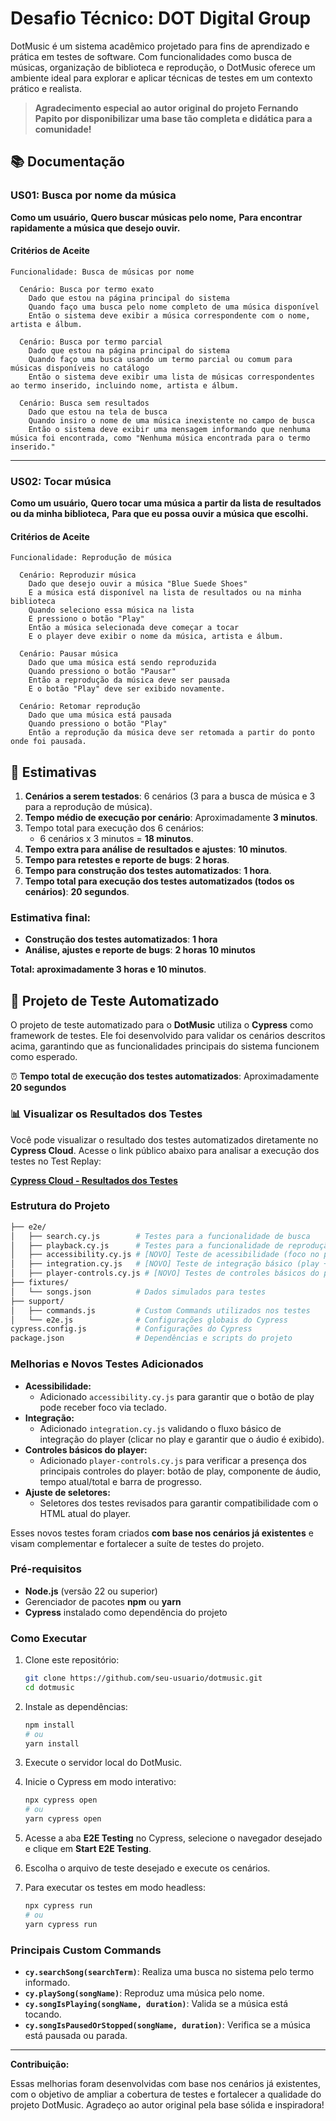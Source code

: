 # Desafio Técnico: **DOT Digital Group**

DotMusic é um sistema acadêmico projetado para fins de aprendizado e prática em testes de software. Com funcionalidades como busca de músicas, organização de biblioteca e reprodução, o DotMusic oferece um ambiente ideal para explorar e aplicar técnicas de testes em um contexto prático e realista.

> **Agradecimento especial ao autor original do projeto Fernando Papito por disponibilizar uma base tão completa e didática para a comunidade!**

## 📚 Documentação

### **US01: Busca por nome da música**

**Como um usuário,**
**Quero buscar músicas pelo nome,**
**Para encontrar rapidamente a música que desejo ouvir.**

#### **Critérios de Aceite**

```gherkin
Funcionalidade: Busca de músicas por nome

  Cenário: Busca por termo exato
    Dado que estou na página principal do sistema
    Quando faço uma busca pelo nome completo de uma música disponível
    Então o sistema deve exibir a música correspondente com o nome, artista e álbum.

  Cenário: Busca por termo parcial
    Dado que estou na página principal do sistema
    Quando faço uma busca usando um termo parcial ou comum para músicas disponíveis no catálogo
    Então o sistema deve exibir uma lista de músicas correspondentes ao termo inserido, incluindo nome, artista e álbum.

  Cenário: Busca sem resultados
    Dado que estou na tela de busca
    Quando insiro o nome de uma música inexistente no campo de busca
    Então o sistema deve exibir uma mensagem informando que nenhuma música foi encontrada, como "Nenhuma música encontrada para o termo inserido."
```

------

### **US02: Tocar música**

**Como um usuário,**
**Quero tocar uma música a partir da lista de resultados ou da minha biblioteca,**
**Para que eu possa ouvir a música que escolhi.**

#### **Critérios de Aceite**

```gherkin
Funcionalidade: Reprodução de música

  Cenário: Reproduzir música
    Dado que desejo ouvir a música "Blue Suede Shoes"
    E a música está disponível na lista de resultados ou na minha biblioteca
    Quando seleciono essa música na lista
    E pressiono o botão "Play"
    Então a música selecionada deve começar a tocar
    E o player deve exibir o nome da música, artista e álbum.

  Cenário: Pausar música
    Dado que uma música está sendo reproduzida
    Quando pressiono o botão "Pausar"
    Então a reprodução da música deve ser pausada
    E o botão "Play" deve ser exibido novamente.

  Cenário: Retomar reprodução
    Dado que uma música está pausada
    Quando pressiono o botão "Play"
    Então a reprodução da música deve ser retomada a partir do ponto onde foi pausada.
```

## 🚀 Estimativas

1. **Cenários a serem testados**: 6 cenários (3 para a busca de música e 3 para a reprodução de música).
2. **Tempo médio de execução por cenário**: Aproximadamente **3 minutos**.
3. Tempo total para execução dos 6 cenários:
   - 6 cenários x 3 minutos = **18 minutos**.
4. **Tempo extra para análise de resultados e ajustes**: **10 minutos**.
5. **Tempo para retestes e reporte de bugs**: **2 horas**.
6. **Tempo para construção dos testes automatizados**: **1 hora**.
7. **Tempo total para execução dos testes automatizados (todos os cenários)**: **20 segundos**.

### **Estimativa final**:

- **Construção dos testes automatizados**: **1 hora**
- **Análise, ajustes e reporte de bugs**: **2 horas 10 minutos**

**Total: aproximadamente 3 horas e 10 minutos**.

## 🚀 Projeto de Teste Automatizado

O projeto de teste automatizado para o **DotMusic** utiliza o **Cypress** como framework de testes. Ele foi desenvolvido para validar os cenários descritos acima, garantindo que as funcionalidades principais do sistema funcionem como esperado.

⏰ **Tempo total de execução dos testes automatizados**: Aproximadamente **20 segundos**

### 📊 Visualizar os Resultados dos Testes

Você pode visualizar o resultado dos testes automatizados diretamente no **Cypress Cloud**. Acesse o link público abaixo para analisar a execução dos testes no Test Replay:

[**Cypress Cloud - Resultados dos Testes**](https://cloud.cypress.io/projects/rd383y/runs)

### Estrutura do Projeto

```bash
├── e2e/
│   ├── search.cy.js        # Testes para a funcionalidade de busca
│   ├── playback.cy.js      # Testes para a funcionalidade de reprodução
│   ├── accessibility.cy.js # [NOVO] Teste de acessibilidade (foco no play)
│   ├── integration.cy.js   # [NOVO] Teste de integração básico (play + áudio)
│   ├── player-controls.cy.js # [NOVO] Testes de controles básicos do player
├── fixtures/
│   └── songs.json          # Dados simulados para testes
├── support/
│   ├── commands.js         # Custom Commands utilizados nos testes
│   └── e2e.js              # Configurações globais do Cypress
cypress.config.js           # Configurações do Cypress
package.json                # Dependências e scripts do projeto
```

### Melhorias e Novos Testes Adicionados

- **Acessibilidade:**
  - Adicionado `accessibility.cy.js` para garantir que o botão de play pode receber foco via teclado.
- **Integração:**
  - Adicionado `integration.cy.js` validando o fluxo básico de integração do player (clicar no play e garantir que o áudio é exibido).
- **Controles básicos do player:**
  - Adicionado `player-controls.cy.js` para verificar a presença dos principais controles do player: botão de play, componente de áudio, tempo atual/total e barra de progresso.
- **Ajuste de seletores:**
  - Seletores dos testes revisados para garantir compatibilidade com o HTML atual do player.

Esses novos testes foram criados **com base nos cenários já existentes** e visam complementar e fortalecer a suíte de testes do projeto.

### Pré-requisitos

- **Node.js** (versão 22 ou superior)
- Gerenciador de pacotes **npm** ou **yarn**
- **Cypress** instalado como dependência do projeto

### Como Executar

1. Clone este repositório:

   ```bash
   git clone https://github.com/seu-usuario/dotmusic.git
   cd dotmusic
   ```

2. Instale as dependências:

   ```bash
   npm install
   # ou
   yarn install
   ```

3. Execute o servidor local do DotMusic.

4. Inicie o Cypress em modo interativo:

   ```bash
   npx cypress open
   # ou
   yarn cypress open
   ```

5. Acesse a aba **E2E Testing** no Cypress, selecione o navegador desejado e clique em **Start E2E Testing**.

6. Escolha o arquivo de teste desejado e execute os cenários.

7. Para executar os testes em modo headless:

   ```bash
   npx cypress run
   # ou
   yarn cypress run
   ```

### Principais Custom Commands

- **`cy.searchSong(searchTerm)`**: Realiza uma busca no sistema pelo termo informado.
- **`cy.playSong(songName)`**: Reproduz uma música pelo nome.
- **`cy.songIsPlaying(songName, duration)`**: Valida se a música está tocando.
- **`cy.songIsPausedOrStopped(songName, duration)`**: Verifica se a música está pausada ou parada.

---

**Contribuição:**

Essas melhorias foram desenvolvidas com base nos cenários já existentes, com o objetivo de ampliar a cobertura de testes e fortalecer a qualidade do projeto DotMusic. Agradeço ao autor original pela base sólida e inspiradora! 